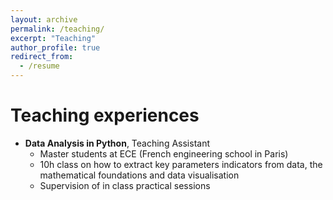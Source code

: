 ```yaml
---
layout: archive
permalink: /teaching/
excerpt: "Teaching"
author_profile: true
redirect_from:
  - /resume
---
```



Teaching experiences
=====

* **Data Analysis in Python**, Teaching Assistant
  * Master students at ECE (French engineering school in Paris)
  * 10h class on how to extract key parameters indicators from data, the mathematical foundations and data visualisation
  * Supervision of in class practical sessions
